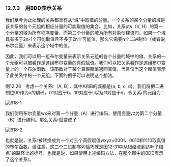 ### 12.7.3　用BDD表示关系

我们至今为止处理的关系都具有从“域”中取值的分量。一个关系的某个分量的域是该关系的各个元组的相应分量的可能取值的集合。比如，关系pts（V, H）的第一个分量的域为所有程序变量，而第二个分量的域为所有对象创建语句。如果一个域具有多于2n-1个可能取值且不多于2n个可能值，那么它需要n个二进制位（或者说布尔变量）来表示这个域中的值。

因此，我们可以用一组布尔变量来表示关系元组的各个分量的域中的值。关系的一个元组可以被看作是这组布尔变量的真假赋值。我们可以把关系看作是这组布尔变量上的一个布尔函数。该函数对于某个真假赋值返回真值，当且仅当这个赋值表示了此关系中的一个元组。下面的例子可以说明这个想法。

例12.28　考虑一个关系r（A, B），其中A和B的域都是{a, b, c, d}。我们将把二进制位00作为a的编码，01对应于b，10对应于c以及11对应于d。令关系r的元组为：

![618-1](../Images/image05098.jpeg)

我们使用布尔变量wx来对第一个分量（A）进行编码，使用变量yz为第二个分量（B）进行编码。那么关系r就变成了：

![618-2](../Images/image05099.jpeg)

也就是说，关系r被转换成为一个对三个真假赋值wxyz=0001、0010和1110取真值的布尔函数。请注意，这三个二进制序列恰巧就是图12-31中从根结点到达叶子结点1的路径上的标号。也就是说，如果使用上述编码方法，在那个图中的BDD表示了这个关系r。